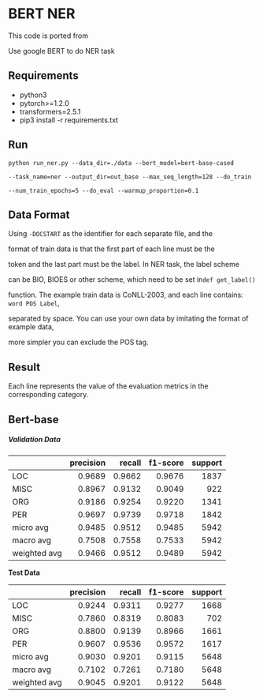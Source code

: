 # BERT NER
This code is ported from [](https://github.com/kamalkraj/BERT-NER/tree/dev)

Use google BERT to do NER task

## Requirements

- python3
- pytorch>=1.2.0
- transformers=2.5.1
- pip3 install -r requirements.txt

## Run

`python run_ner.py --data_dir=./data --bert_model=bert-base-cased `

`--task_name=ner --output_dir=out_base --max_seq_length=128 --do_train `

`--num_train_epochs=5 --do_eval --warmup_proportion=0.1`

## Data Format

Using `-DOCSTART` as the identifier for each separate file, and the 

format of train data is that the first part of each line must be the 

token and the last part must be the label. In NER task, the label scheme 

can be BIO,  BIOES or other scheme, which need to be set in`def get_label()`

 function. The example train data is CoNLL-2003, and each line contains: `word POS Label`, 

separated by space. You can use your own data by imitating the format of example data, 

more simpler you can exclude the POS tag. 

## Result

Each line represents the value of the evaluation metrics in the corresponding category.

## Bert-base

##### **Validation Data**

|              | precision | recall | f1-score | support |
| :----------- | --------: | -----: | -------: | ------: |
| LOC          |    0.9689 | 0.9662 |   0.9676 |    1837 |
| MISC         |    0.8967 | 0.9132 |   0.9049 |     922 |
| ORG          |    0.9186 | 0.9254 |   0.9220 |    1341 |
| PER          |    0.9697 | 0.9739 |   0.9718 |    1842 |
| micro avg    |    0.9485 | 0.9512 |   0.9485 |    5942 |
| macro avg    |    0.7508 | 0.7558 |   0.7533 |    5942 |
| weighted avg |    0.9466 | 0.9512 |   0.9489 |    5942 |

**Test Data**

|              | precision | recall | f1-score | support |
| :----------- | --------: | -----: | -------: | ------: |
| LOC          |    0.9244 | 0.9311 |   0.9277 |    1668 |
| MISC         |    0.7860 | 0.8319 |   0.8083 |     702 |
| ORG          |    0.8800 | 0.9139 |   0.8966 |    1661 |
| PER          |    0.9607 | 0.9536 |   0.9572 |    1617 |
| micro avg    |    0.9030 | 0.9201 |   0.9115 |    5648 |
| macro avg    |    0.7102 | 0.7261 |   0.7180 |    5648 |
| weighted avg |    0.9045 | 0.9201 |   0.9122 |    5648 |


